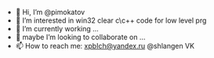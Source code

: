 - 👋 Hi, I’m @pimokatov
- 👀 I’m interested in win32 clear c\c++ code for low level prg
- 🌱 I’m currently working ...
- 💞️ maybe I’m looking to collaborate on ...
- 📫 How to reach me: xpbIch@yandex.ru @shlangen VK

<!---
pimokatov/pimokatov is a ✨ special ✨ repository because its `README.md` (this file) appears on your GitHub profile.
You can click the Preview link to take a look at your changes.
--->
